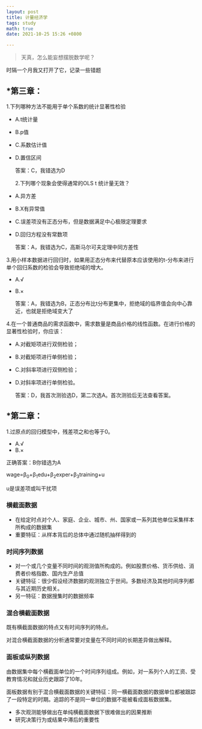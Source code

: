 ```yaml
---
layout: post
title: 计量经济学
tags: study
math: true
date: 2021-10-25 15:26 +0800

---
```


> 天真，怎么能妄想摆脱数学呢？

时隔一个月我又打开了它，记录一些错题



## *第三章：

1.下列哪种方法不能用于单个系数的统计显著性检验

- A.t统计量

- B.p值

- C.系数估计值

- D.置信区间

  答案：C，我错选为D

  

  2.下列哪个现象会使得通常的OLS t 统计量无效？

- A.异方差

- B.X有异常值

- C.误差项没有正态分布，但是数据满足中心极限定理要求

- D.回归方程没有常数项

  答案：A，我错选为C，高斯马尔可夫定理中同方差性

  

3.用小样本数据进行回归时，如果用正态分布来代替原本应该使用的t-分布来进行单个回归系数的检验会导致拒绝域的增大。

- A.√

- B.×

  答案：A，我错选为B，正态分布比t分布更集中，拒绝域的临界值会向中心靠近，也就是拒绝域变大了
  
  

4.在一个普通商品的需求函数中，需求数量是商品价格的线性函数。在进行价格的显著性检验时，你应该：

- A.对截矩项进行双侧检验；

- B.对截矩项进行单侧检验；

- C.对斜率项进行双侧检验；

- D.对斜率项进行单侧检验。

  答案：D，我首次测验选D，第二次选A。首次测验后无法查看答案。
  
  

## *第二章：

1.过原点的回归模型中，残差项之和也等于0。‏

- A.√
- B.×

正确答案：B你错选为A











wage=β<sub>0</sub>+β<sub>1</sub>edu+β<sub>2</sub>exper+β<sub>3</sub>training+u

u是误差项或叫干扰项

### 横截面数据

- 在给定时点对个人、家庭、企业、城市、州、国家或一系列其他单位采集样本所构成的数据集
- 重要特征：从样本背后的总体中通过随机抽样得到的

### 时间序列数据

- 对一个或几个变量不同时间的观测值所构成的。例如股票价格、货币供给、消费者价格指数、国内生产总值
- 关键特征：很少假设经济数据的观测独立于世间。多数经济及其他时间序列都与其近期历史相关。
- 另一特征：数据搜集时的数据频率

### 混合横截面数据

既有横截面数据的特点又有时间序列的特点。

对混合横截面数据的分析通常要对变量在不同时间的长期差异做出解释。

### 面板或纵列数据

由数据集中每个横截面单位的一个时间序列组成。例如，对一系列个人的工资、受教育情况和就业历史跟踪了10年。

面板数据有别于混合横截面数据的关键特征：同一横截面数据的数据单位都被跟踪了一段特定的时期。追踪的不是同一单位的数据不能被看成面板数据集。

- 多次观测能够做出在单纯横截面数据下很难做出的因果推断
- 研究决策行为或结果中滞后的重要性

